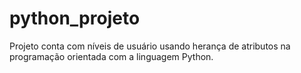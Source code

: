 # python_projeto
Projeto conta com níveis de usuário usando herança de atributos na programação orientada com a linguagem Python.

